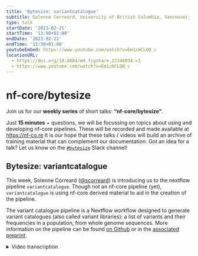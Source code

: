 ```yaml
---
title: 'Bytesize: variantcatalogue'
subtitle: Solenne Correard, University of British Columbia, Vancouver, Canada
type: talk
startDate: '2023-02-21'
startTime: '13:00+01:00'
endDate: '2023-02-21'
endTime: '13:30+01:00'
youtubeEmbed: https://www.youtube.com/watch?v=Em1cHCLQQ_c
locationURL:
  - https://doi.org/10.6084/m9.figshare.22140854.v1
  - https://www.youtube.com/watch?v=Em1cHCLQQ_c
---
```


# nf-core/bytesize

Join us for our **weekly series** of short talks: **“nf-core/bytesize”**.

Just **15 minutes** + questions, we will be focussing on topics about using and developing nf-core pipelines.
These will be recorded and made available at <https://nf-co.re>
It is our hope that these talks / videos will build an archive of training material that can complement our documentation. Got an idea for a talk? Let us know on the [`#bytesize`](https://nfcore.slack.com/channels/bytesize) Slack channel!

## Bytesize: variantcatalogue

This week, Solenne Correard ([@scorreard](https://github.com/scorreard)) is introducing us to the nextflow pipeline `variantcatalogue`. Though not an nf-core pipeline (yet), `variantcatalogue` is using nf-core derived material to aid in the creation of the pipeline.

The variant catalogue pipeline is a Nextflow workflow designed to generate variant catalogues (also called variant libraries): a list of variants and their frequencies in a population, from whole genome sequences. More information on the pipeline can be found [on Github](https://github.com/wassermanlab/Variant_catalogue_pipeline) or in the [associated preprint](https://www.biorxiv.org/content/10.1101/2022.10.03.508010v2).

<details markdown="1"><summary>Video transcription</summary>
:::note
The content has been edited to make it reader-friendly
:::

[0:01](https://www.youtube.com/watch?v=Em1cHCLQQ_c&t=1)
Hello, everyone, and welcome to this week's bytesize talk. The speaker today is Solenne Correard from the University of British Columbia in Canada, and she is going to talk about variantcatalog. This is a Nextflow pipeline, but it's not part of nf-core yet. Variantcatalog is used for population analysis from whole-genome sequencing, and specifically to identify variants and their frequencies. Since Solenne is living in Canada, and due to the big time difference, we decided that it's best to record this talk. Therefore, if you have any questions, please ask them in the Slack bytesize channel. As usual, I would like to thank Solenne for her time and the Chan Zuckerberg Initiative for funding the bytesize talk series. But now, without further ado, I hand over to Solenne.

[0:52](https://www.youtube.com/watch?v=Em1cHCLQQ_c&t=52)
Hi, everyone. Welcome to this week's nf-core bytesize talk. I am Solenne Correard. I'm a research associate at BC Genome Sciences Center in Vancouver, Canada. Today, I'm going to talk to you about the variantcatalogue pipeline. First, I would like to acknowledge the lands on which I work, live, and play. Those are the traditional, ancestral, and unceded territories of the Musqueam, Squamish, and Tsleil-Waututh nations.

[1:22](https://www.youtube.com/watch?v=Em1cHCLQQ_c&t=82)
First, what is a variant catalogue or a variant library? When we talk about genomics and DNA, a variant catalogue is the frequency of the variants within a population. For example, in this population of five individuals, they all get their whole genome sequenced and at a certain position in their DNA, some individuals carry an A, and some individuals carry a C. From that individual information, we can deduce the frequency of each allele in the population. In this example, the A allele has a frequency of 0.06, and the C allele has a frequency of 0.04. This is the main information that is within the variantcatalogue pipeline, the frequency of the variants within the population.

[2:08](https://www.youtube.com/watch?v=Em1cHCLQQ_c&t=128)
When do we use a variant catalog? There are several ways to use it, but a very good example is through the nf-core/raredisease pipeline. During the variant annotation and prioritization step of that pipeline, they use gnomAD. GnomAD is the biggest variant catalogue to date. The reason they use it is because a variant that is frequent in a population is unlikely to be responsible for a rare disease. When we are looking for the variant responsible for the rare disease in a kid, we can already filter out all the variants that are frequent in the population. As I mentioned, gnomAD is the biggest variant catalogue to date. It helped tons of families to get a diagnosis in rare diseases. But when we look at the ancestries of the individuals within gnomAD, we can see that most of the individuals are from European ancestry. Some populations are not even represented. They are not represented or underrepresented. This lack of representation from some population is leading to an inequity in genomic care. Because if the kids affected with a rare disease is from an ancestry that is not represented in the variant database, then it's harder to remove the variants that are frequent from this population, and so harder to give a diagnosis to this kid.

[3:47](https://www.youtube.com/watch?v=Em1cHCLQQ_c&t=227)
This is a known issue. Several variant catalogs were generated around the world. For example, Iranome with the Iranian population, or KOVA with the Korean population. The project I was working on is the Silent Genomes Project in Canada. It's a partnership with the Indigenous populations of Canada to build the Indigenous background variant library. A very similar project is taking place in New Zealand with genomics Aotearoa, where they are working with the Māori population. When we were working on the Indigenous background variant library, we needed a pipeline to process the data to get the variant frequencies.

[4:30](https://www.youtube.com/watch?v=Em1cHCLQQ_c&t=270)
Some pipelines existed, but none of them were fulfilling the three constraints that we had. The first one is that we wanted the pipeline to rely on open access tools that were previously benchmarked, because we didn't want to develop any new software or new tool. We wanted it to be comprehensive. By that, I mean it had to include single nucleotide variants, but also mitochondrial variants, structural variants, short tandem repeats, and mobile element insertions. All those classes of variants are known to be potentially implicated in rare disease. It's very important that all of them are present in a variant catalogue. Finally, we wanted it to be able to work on local servers or on the cloud, because different projects may have different constraints.

[5:23](https://www.youtube.com/watch?v=Em1cHCLQQ_c&t=323)
We developed the variantcatalogue pipeline that you can see on the left here. This is just an overview, and I'm going to describe each part in more details. But the idea is that it takes as input FASTQ files from participants. It outputs VCF files, so variant calling files with information about the variants, the position, the allele, the frequency of this variant within the population, which is the main information we want, the frequency by sex, as well as some annotation. The pipeline is divided in four subworkflows that can work independently, or all of them can be run in parallel, or at least in the same pipeline.

[6:09](https://www.youtube.com/watch?v=Em1cHCLQQ_c&t=369)
The first subworkflow is the mapping subworkflow. It takes as input short read paired-end sequences for individuals, as well as a reference genome. It has been developed so far for GRCh37 and GRCh38. The mapping tool is bwa mem, and it outputs one BAM file per individual. The second subworkflow is the mitochondrial variant subworkflow. It is very much based on the work from Laricchia et al. that was published in 2022. It's therefore very similar to the pipeline that is used by gnomAD for their mitochondrial variants. It takes as input the BAM files previously generated, the variant caller for the mitochondrial variants is GATK Mutect2.

[7:06](https://www.youtube.com/watch?v=Em1cHCLQQ_c&t=426)
The reason why there is a parallel section here is because the mitochondrial DNA is circular. To be able to map the mitochondrial reads against this reference genome, it is linearized with a fake breakpoint around zero here. The reads that are supposed to map over the fake breakpoint do not map correctly, hence the variants located around these regions are not called correctly. To address that issue, they developed a shifted reference genome where the fake breakpoint is located on the other side, which allowed to call the variants correctly in this region. Then the variants are lifted over, the information is merged into several VCFs. I will detail the steps at the bottom later.

[8:04](https://www.youtube.com/watch?v=Em1cHCLQQ_c&t=484)
The third subworkflow is the single nucleotide variant subworkflow. It is the most straightforward one. For variant calling, we decided to use DeepVariant. We are using GLnexus for the joint calling. For the fourth subworkflow, which is the structural variant subworkflow, it was mostly developed by Mohammed Abdallah, a postdoc within the Wasserman Lab. It was decided to use Smoove and Manta for structural variant callers. Jasmine is used to merge the variants, and Paragraph is used to genotype the structural variants within the individual data. Then the information is merged with BCFtools. For the short tandem repeats, we are using ExpensionHunter. For the mobile element insertions, we are using MELT.

[8:57](https://www.youtube.com/watch?v=Em1cHCLQQ_c&t=537)
All the variant calling part is very similar to other pipelines, such as nf-core/raredisease or nf-core/sarek. What is really specific about this pipeline is the steps at the bottom here. It's the sample quality control, variant quality control, allele frequency calculation, and also sex imputation. The reason for that is the quality control is performed differently if you have just one individual or a trio versus if you have a population. All of this is performed within Hail, which is a Python-based analysis tool that is also used by gnomAD and some other variant catalogue pipelines. As I said, it performed some quality control as well as the variant frequency calculation. Then the variants are annotated using VEP.

[10:00](https://www.youtube.com/watch?v=Em1cHCLQQ_c&t=600)
That was just an overview of the pipeline. This is the actual complete pipeline. It's available on the Wasserman lab GitHub, and it's described in more detail in this preprint. It was tested on 100 samples, and it works. The details of the number of CPU hours, as well as the number of samples and variants that were filtered out by the quality control steps is available within the preprint. However, this version still rely on locally installed software. That is an issue for two reasons. First, it's really hard for other projects to use. Second, it's impossible to test very easily. We are used to test other nf-core and Nextflow pipelines with just one command line.

[10:48](https://www.youtube.com/watch?v=Em1cHCLQQ_c&t=648)
Therefore, the future for the pipeline is to move it to an nf-core level pipeline. My goal is to move the mapping as well as the single nucleotide variants workflows during next month's hackathon. If anyone wants to team up with me for the code or for coding review, please reach out. After that, we will have to move the mitochondrial and the structural variants workflows also to nf-core. This will allow first other people to try it more easily, but it will also force us to do better documentation. That is very important to make sure that other groups can use the pipeline. If the documentation is good, then it's easier for other people to try and use this pipeline.

[11:40](https://www.youtube.com/watch?v=Em1cHCLQQ_c&t=700)
To test the pipeline, I actually needed to create a new data set because the one that were available within nf-core did not fit my needs. I needed paired-end short read FASTQ files that included part of an autosome as well as parts of chromosome X and Y to impute sex for the individuals as well as read mapping to the mitochondrial chromosomes to test subworkflow 2. I also needed reads supporting the presence of a structural variance to be able to test the subworkflow 4. And several samples, including XX and XY individuals, to be able to test the variant frequency calculation part. This will hopefully be available to others soon, in case you need them to test your tools or your pipeline. I will also include the reference genome for the same region and additional files such as the short tandem repeat catalog, the mitochondrial reference file and the shifted one I mentioned before.

[12:46](https://www.youtube.com/watch?v=Em1cHCLQQ_c&t=766)
In other future developments, I would like to include more reference genomes, including the T2T for humans but also non-humans reference genomes. I would like to include more software, for example, to give the opportunity for the user to decide which mapper they want to use, which variant callers they want to use. We also want to make sure that it fits with the nf-core/raredisease pipeline. I know that they use slightly different callers for structural variants. It would be interesting to make sure that there is a good fit. It's also possible to include additional metrics such as ancestry inference, mitochondrial group assignment or relatedness calculation. Those are metrics that are often associated to variant catalogue pipelines. It was out of the scope for the Silent Genomes Project, but we understand the relevance for other projects and it would be great to also include them and have them as an option.

[13:53](https://www.youtube.com/watch?v=Em1cHCLQQ_c&t=833)
I would like to acknowledge everyone within the Wasserman Lab, especially Wyeth Wasserman, the team leader, Mohammed Abdallah, who worked a lot on the structural variant pipeline subworkflow and the rest of the pipeline, as well as Brittany Hewitson, the Silent Genomes team, and also all the nf-core community. It's been a very welcoming community and I've learned a lot. Obviously, this is not live. If you have any questions, please reach out on the nf-core/variantcatalogue channel to sparkle a discussion and start threads on different things. If you prefer to reach out directly to me, you can do it through Twitter or GitHub. Thank you for your attention and have a great rest of your day.

</details>
